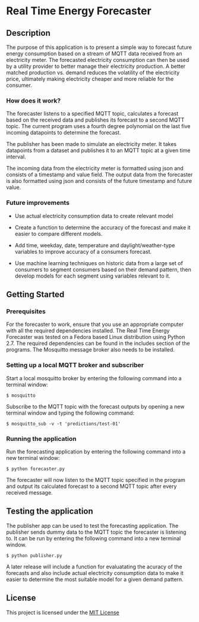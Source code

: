 # Real Time Energy Forecaster

## Description

The purpose of this application is to present a simple way to forecast future energy consumption based on a stream of MQTT data received from an electricity meter. The forecasted electricity consumption can then be used by a utility provider to better manage their electricity production. A better matched production vs. demand reduces the volatility of the electricity price, ultimately making electricity cheaper and more reliable for the consumer. 


### How does it work?

The forecaster listens to a specified MQTT topic, calculates a forecast based on the received data and publishes its forecast to a second MQTT topic. The current program uses a fourth degree polynomial on the last five incoming datapoints to determine the forecast. 

The publisher has been made to simulate an electricity meter. It takes datapoints from a dataset and publishes it to an MQTT topic at a given time interval. 

The incoming data from the electricity meter is formatted using json and consists of a timestamp and value field. The output data from the forecaster is also formatted using json and consists of the future timestamp and future value.  


### Future improvements

* Use actual electricity consumption data to create relevant model

* Create a function to determine the accuracy of the forecast and make it easier to compare different models. 

* Add  time, weekday, date, temperature and daylight/weather-type variables to improve accuracy of a consumers forecast. 

* Use machine learning techniques on historic data from a large set of consumers to segment consumers based on their demand pattern, then develop models for each segment using variables relevant to it. 


## Getting Started

### Prerequisites

For the forecaster to work, ensure that you use an appropriate computer with all the required dependencies installed. The Real Time Energy Forecaster was tested on a Fedora based Linux distribution using Python 2.7. The required dependencies can be found in the includes section of the programs. The Mosquitto message broker also needs to be installed.    


### Setting up a local MQTT broker and subscriber

Start a local mosquitto broker by entering the following command into a terminal window:
```
$ mosquitto
```
Subscribe to the MQTT topic with the forecast outputs by opening a new terminal window and typing the following command:
```
$ mosquitto_sub -v -t 'predictions/test-01'
```

### Running the application

Run the forecasting application by entering the following command into a new terminal window:
```
$ python forecaster.py
```

The forecaster will now listen to the  MQTT topic specified in the program and output its calculated forecast to a second MQTT topic after every received message. 


## Testing the application

The publisher app can be used to test the forecasting application. The publisher sends dummy data to the MQTT topic the forecaster is listening to. It can be run by entering the following command into a new terminal window. 
```
$ python publisher.py
```
A later release will include a function for evaluatating the acuracy of the forecasts and also include actual electricity consumption data to make it easier to determine the most suitable model for a given demand pattern.  

## License

This project is licensed under the [MIT License ](https://opensource.org/licenses/MIT)